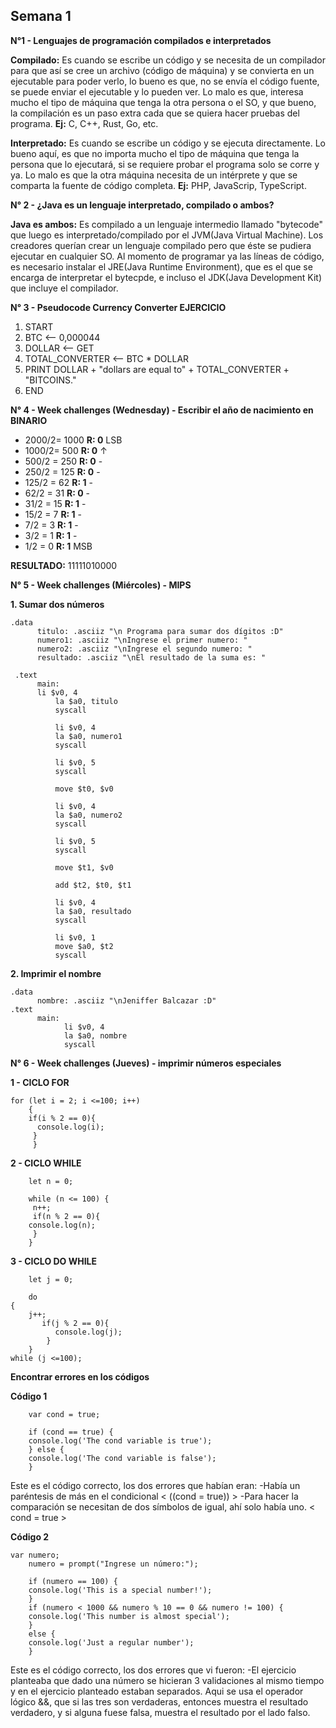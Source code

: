 ## Semana 1

**N°1 - Lenguajes de programación compilados e interpretados**

**Compilado:** Es cuando se escribe un código y se necesita de un compilador para que así se cree un archivo (código de máquina) y se convierta en un ejecutable para poder verlo, lo bueno es que, no se envía el código fuente, se puede enviar el ejecutable y lo pueden ver. Lo malo es que, interesa mucho el tipo de máquina que tenga la otra persona o el SO, y que bueno, la compilación es un paso extra cada que se quiera hacer pruebas del programa. **Ej:** C, C++, Rust, Go, etc.

**Interpretado:** Es cuando se escribe un código y se ejecuta directamente. Lo bueno aquí, es que no importa mucho el tipo de máquina que tenga la persona que lo ejecutará, si se requiere probar el programa solo se corre y ya. Lo malo es que la otra máquina necesita de un intérprete y que se comparta la fuente de código completa. **Ej:** PHP, JavaScrip, TypeScript.

**N° 2 - ¿Java es un lenguaje interpretado, compilado o ambos?**

**Java es ambos:** Es compilado a un lenguaje intermedio llamado "bytecode" que luego es interpretado/compilado por el JVM(Java Virtual Machine). Los creadores querían crear un lenguaje compilado pero que éste se pudiera ejecutar en cualquier SO. Al momento de programar ya las líneas de código, es necesario instalar el JRE(Java Runtime Environment), que es el que se encarga de interpretar el bytecpde, e incluso el JDK(Java Development Kit) que incluye el compilador.

**N° 3 - Pseudocode Currency Converter EJERCICIO**

  1. START
  2. BTC                <-- 0,000044
  3. DOLLAR             <-- GET
  4. TOTAL_CONVERTER    <-- BTC * DOLLAR
  5. PRINT DOLLAR + "dollars are equal to" + TOTAL_CONVERTER + "BITCOINS."
  6. END

**N° 4 - Week challenges (Wednesday) - Escribir el año de nacimiento en BINARIO**

  - 2000/2= 1000  **R: 0**  LSB
  - 1000/2= 500   **R: 0**   ↑
  - 500/2 = 250   **R: 0**   -
  - 250/2 = 125   **R: 0**   -
  - 125/2 = 62    **R: 1**   -
  - 62/2 = 31     **R: 0**   -
  - 31/2 = 15     **R: 1**   -
  - 15/2 = 7      **R: 1**   -
  - 7/2 = 3       **R: 1**   -
  - 3/2 = 1       **R: 1**   -
  - 1/2 = 0       **R: 1**  MSB
  
  **RESULTADO:** 11111010000
  
  **N° 5 - Week challenges (Miércoles) - MIPS**
  
**1. Sumar dos números**

    .data
	      titulo: .asciiz "\n Programa para sumar dos dígitos :D"
	      numero1: .asciiz "\nIngrese el primer numero: "
	      numero2: .asciiz "\nIngrese el segundo numero: "
	      resultado: .asciiz "\nEl resultado de la suma es: "
	     
     .text
	      main:
	      li $v0, 4
              la $a0, titulo
              syscall 
              
              li $v0, 4
              la $a0, numero1
              syscall

              li $v0, 5
              syscall

              move $t0, $v0

              li $v0, 4
              la $a0, numero2
              syscall

              li $v0, 5
              syscall

              move $t1, $v0
              
              add $t2, $t0, $t1

              li $v0, 4
              la $a0, resultado
              syscall 
              
              li $v0, 1
              move $a0, $t2
              syscall
              
**2. Imprimir el nombre**

    .data
          nombre: .asciiz "\nJeniffer Balcazar :D"
    .text
          main:
                li $v0, 4
                la $a0, nombre
                syscall

  **N° 6 - Week challenges (Jueves) - imprimir números especiales**
  
  **1 - CICLO FOR**
  
	for (let i = 2; i <=100; i++) 
	    {
		if(i % 2 == 0){
		  console.log(i);
		 }
	     }

  **2 - CICLO WHILE**

        let n = 0;
	
        while (n <= 100) {
	     n++;
	     if(n % 2 == 0){
		console.log(n);
	     }
        }

**3 - CICLO DO WHILE** 

        let j = 0;
	
        do 
	{
        j++;
           if(j % 2 == 0){
              console.log(j);
            }
        } 
	while (j <=100);
	
**Encontrar errores en los códigos**

**Código 1**

        var cond = true;

        if (cond == true) {
        console.log('The cond variable is true');
        } else {
        console.log('The cond variable is false');
        }
	
Este es el código correcto, los dos errores que habían eran:
	-Había un paréntesis de más en el condicional <  ((cond = true))  >
	-Para hacer la comparación se necesitan de dos símbolos de igual, ahí solo había uno. <  cond = true  >

**Código 2**

	var numero;
        numero = prompt("Ingrese un número:");

        if (numero == 100) {
        console.log('This is a special number!');
        }
        if (numero < 1000 && numero % 10 == 0 && numero != 100) {
        console.log('This number is almost special');
        } 
        else {
        console.log('Just a regular number');
        }
	
Este es el código correcto, los dos errores que vi fueron:
	-El ejercicio planteaba que dado una número se hicieran 3 validaciones al mismo tiempo y en el ejercicio planteado estaban separados. Aqui se usa el operador 		lógico &&, que si las tres son verdaderas, entonces muestra el resultado verdadero, y si alguna fuese falsa, muestra el resultado por el lado falso.
